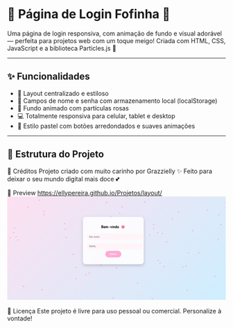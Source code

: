 # 🌸 Página de Login Fofinha 🌸

Uma página de login responsiva, com animação de fundo e visual adorável — perfeita para projetos web com um toque meigo! Criada com HTML, CSS, JavaScript e a biblioteca Particles.js 💖

---

## ✨ Funcionalidades

- 🎀 Layout centralizado e estiloso
- 🔐 Campos de nome e senha com armazenamento local (localStorage)
- 🌈 Fundo animado com partículas rosas
- 💻 Totalmente responsiva para celular, tablet e desktop
- 🧁 Estilo pastel com botões arredondados e suaves animações

---

## 📂 Estrutura do Projeto

🧸 Créditos
Projeto criado com muito carinho por Grazzielly ✨
Feito para deixar o seu mundo digital mais doce 💕

📸 Preview
https://ellypereira.github.io/Projetos/layout/
![alt text](image.png)

📃 Licença
Este projeto é livre para uso pessoal ou comercial. Personalize à vontade!
